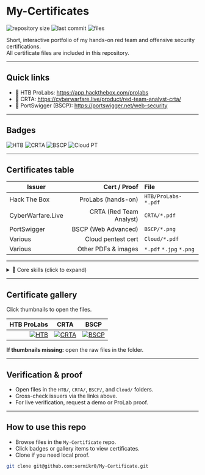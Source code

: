 # My-Certificates

![repository size](https://img.shields.io/github/repo-size/sermikr0/My-Certificate)
![last commit](https://img.shields.io/github/last-commit/sermikr0/My-Certificate)
![files](https://img.shields.io/badge/certificates-__many__-blue)

Short, interactive portfolio of my hands-on red team and offensive security certifications.  
All certificate files are included in this repository.

---

## Quick links
- 🔗 HTB ProLabs: https://app.hackthebox.com/prolabs  
- 🔗 CRTA: https://cyberwarfare.live/product/red-team-analyst-crta/  
- 🔗 PortSwigger (BSCP): https://portswigger.net/web-security

---

## Badges
![HTB](https://img.shields.io/badge/HackTheBox-ProLabs-8A2BE2)
![CRTA](https://img.shields.io/badge/CRTA-Red--Team--Analyst-FF4500)
![BSCP](https://img.shields.io/badge/PortSwigger-BSCP-1F8ACB)
![Cloud PT](https://img.shields.io/badge/Cloud-Pentest-228B22)

---

## Certificates table
| Issuer | Cert / Proof | File |
|---|---:|:---|
| Hack The Box | ProLabs (hands-on) | `HTB/ProLabs-*.pdf` |
| CyberWarfare.Live | CRTA (Red Team Analyst) | `CRTA/*.pdf` |
| PortSwigger | BSCP (Web Advanced) | `BSCP/*.png` |
| Various | Cloud pentest cert | `Cloud/*.pdf` |
| Various | Other PDFs & images | `*.pdf` `*.jpg` `*.png` |

---

<details>
<summary>🎯 Core skills (click to expand)</summary>

- **Enumeration**
  - Network, host, web, and AD enumeration.

- **Situational awareness**
  - Target mapping and operational context.

- **Exploitation & chaining**
  - FreeBSD and multi-step exploit chains.

- **Web app attacks**
  - Manual testing, automated scanners, source review.

- **Active Directory**
  - AD enumeration, Kerberos attacks, credential abuse.

- **Lateral movement & pivoting**
  - Network pivoting, persistence, post-exploitation.

- **Privilege escalation**
  - Local and domain escalation techniques.

- **Out-of-band exfiltration**
  - Covert channels and exfiltration tricks.

</details>

---

## Certificate gallery
Click thumbnails to open the files.

<!-- Replace paths with your actual filenames -->
| HTB ProLabs | CRTA | BSCP |
|---:|:---:|:---:|
| [![HTB](HTB/HTB-ProLabs-thumb.png)](HTB/HTB-ProLabs.pdf) | [![CRTA](CRTA/CRTA-thumb.png)](CRTA/CRTA.pdf) | [![BSCP](BSCP/BSCP-thumb.png)](BSCP/BSCP.png) |

**If thumbnails missing:** open the raw files in the folder.

---

## Verification & proof
- Open files in the `HTB/`, `CRTA/`, `BSCP/`, and `Cloud/` folders.  
- Cross-check issuers via the links above.  
- For live verification, request a demo or ProLab proof.

---

## How to use this repo
- Browse files in the `My-Certificate` repo.  
- Click badges or gallery items to view certificates.  
- Clone if you need local proof.

```bash
git clone git@github.com:sermikr0/My-Certificate.git
